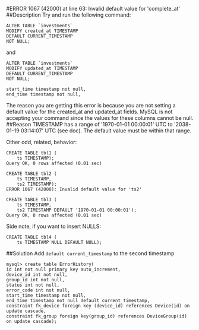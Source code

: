 #ERROR 1067 (42000) at line 63: Invalid default value for 'complete_at'
##Description
Try and run the following command:
```
ALTER TABLE `investments` 
MODIFY created_at TIMESTAMP 
DEFAULT CURRENT_TIMESTAMP 
NOT NULL;
```
and
```
ALTER TABLE `investments` 
MODIFY updated_at TIMESTAMP 
DEFAULT CURRENT_TIMESTAMP 
NOT NULL;
```
```
start_time timestamp not null, 
end_time timestamp not null, 
```
The reason you are getting this error is because you are not setting a default value for the created_at and updated_at fields. MySQL is not accepting your command since the values for these columns cannot be null.
##Reason
TIMESTAMP has a range of '1970-01-01 00:00:01' UTC to '2038-01-19 03:14:07' UTC (see doc). The default value must be within that range.

Other odd, related, behavior:
```
CREATE TABLE tbl1 (
    ts TIMESTAMP);  
Query OK, 0 rows affected (0.01 sec)

CREATE TABLE tbl2 (
    ts TIMESTAMP,
    ts2 TIMESTAMP);
ERROR 1067 (42000): Invalid default value for 'ts2'

CREATE TABLE tbl3 (
    ts TIMESTAMP,
    ts2 TIMESTAMP DEFAULT '1970-01-01 00:00:01');
Query OK, 0 rows affected (0.01 sec)
```
Side note, if you want to insert NULLS:
```
CREATE TABLE tbl4 (
    ts TIMESTAMP NULL DEFAULT NULL);
```
##Solution
Add `default current_timestamp` to the second timestamp
```
mysql> create table ErrorHistory( 
id int not null primary key auto_increment, 
device_id int not null, 
group_id int not null, 
status int not null, 
error_code int not null, 
start_time timestamp not null, 
end_time timestamp not null default current_timestamp, 
constraint fk_device foreign key (device_id) references Device(id) on update cascade, 
constraint fk_group foreign key(group_id) references DeviceGroup(id) on update cascade);
```